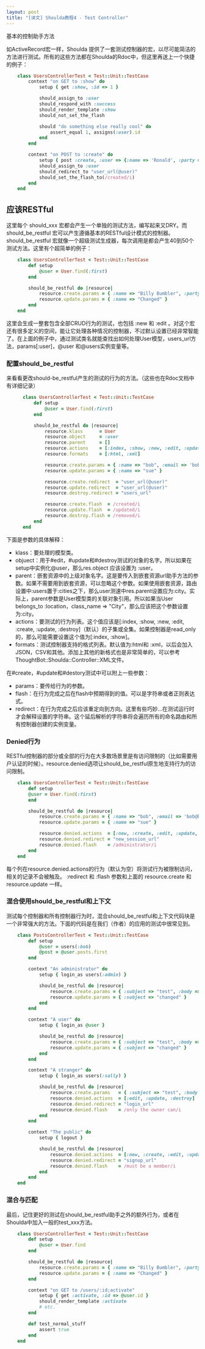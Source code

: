 ```yaml
---
layout: post
title: "[译文] Shoulda教程4 - Test Controller"
---
```


基本的控制助手方法

如ActiveRecord宏一样，Shoulda 提供了一套测试控制器的宏，以尽可能简洁的方法进行测试。所有的这些方法都在Shoulda的Rdoc中，但这里再送上一个快捷的例子：

```ruby
    class UsersControllerTest < Test::Unit::TestCase
        context "on GET to :show" do
            setup { get :show, :id => 1 }

            should_assign_to :user
            should_respond_with :success
            should_render_template :show
            should_not_set_the_flash

            should "do something else really cool" do
                assert_equal 1, assigns(:user).id
            end
        end

        context "on POST to :create" do
            setup { post :create, :user => {:name => 'Ronald', :party => 'Repukeulan' } }
            should_assign_to :user
            should_redirect_to "user_url(@user)"
            should_set_the_flash_to(/created/i)
        end
    end
```

## 应该RESTful

这里每个 should_xxx 宏都会产生一个单独的测试方法，编写起来又DRY。而should_be_restful 宏可以产生遵循基本的RESTful设计模式的控制器。should_be_restful 宏就像一个超级测试生成器，每次调用是都会产生40到50个测试方法。这里有个超简单的例子：

```ruby
    class UsersControllerTest < Test::Unit::TestCase
        def setup
            @user = User.find(:first)
        end

        should_be_restful do |resource|
            resource.create.params = { :name => "Billy Bumbler", :party => 'Sure do!'}
            resource.update.params = { :name => "Changed" }
        end
    end
```

这里会生成一整套包含全部CRUD行为的测试，也包括 :new 和 :edit 。对这个宏还有很多定义的空间，能让它处理各种情况的控制器，不过默认设置已经非常智能了。在上面的例子中，通过测试类名就能查找出如何处理User模型，users_url方法，params[:user]，@user 和@users实例变量等。

### 配置should\_be\_restful

来看看更改should-be_restful产生的测试的行为的方法。（这些也在Rdoc文档中有详细记录）

```ruby
      class UsersControllerTest < Test::Unit::TestCase
          def setup
              @user = User.find(:first)
          end

          should_be_restful do |resource|
              resource.klass      = User
              resource.object     = :user
              resource.parent     = []
              resource.actions    = [:index, :show, :new, :edit, :update, :create, :destroy]
              resource.formats    = [:html, :xml]

              resource.create.params = { :name => "bob", :email => 'bob@bob.com', :age => 13}
              resource.update.params = { :name => "sue" }

              resource.create.redirect  = "user_url(@user)"
              resource.update.redirect  = "user_url(@user)"
              resource.destroy.redirect = "users_url"

              resource.create.flash  = /created/i
              resource.update.flash  = /updated/i
              resource.destroy.flash = /removed/i
          end
      end
```

下面是参数的具体解释：

* klass：要处理的模型类。
* objuect：用于#edit，#update和#destroy测试的对象的名字。所以如果在setup中实例化@user，那么res.object 应该设置为 :user。
* parent：嵌套资源中的上级对象名字。这是要传入到嵌套资源url助手方法的参数。如果不需要用到嵌套资源，可以忽略这个参数。如果使用嵌套资源，路由设置中:users置于:cities之下，那么user测速中res.parent设置应为:city。实际上，parent参数是User模型类的关联对象引用。所以如果当User belongs_to :location，class_name => "City"，那么应该把这个参数设置为:city。
* actions：要测试的行为列表。这个值应该是[:index, :show, :new, :edit, :create, :update, :destroy]（默认）的子集或全集。如果控制器是read_only的，那么可能需要设置这个值为[:index, :show]。
* formats：测试控制器支持的格式列表。默认值为:html和 :xml，以后会加入JSON，CSV和其他。添加上其他的新格式也是非常简单的，可以参考ThoughtBot::Shoulda::Controller::XML文件。</blockquote>

在#create，#update和#destory测试中可以附上一些参数：

* params：要传给行为的参数。
* flash：在行为完成之后在flash中预期得到的值。可以是字符串或者正则表达式。
* redirect：在行为完成之后应该重定向到方向。这里有些巧妙...在测试运行时才会解释设置的字符串。这个延后解析的字符串将会遍历所有的命名路由和所有控制器创建的实例变量。

### Denied行为

RESTful控制器的部分或全部的行为在大多数场景里是有访问限制的（比如需要用户认证的时候）。resource.denied选项让should_be_restful原生地支持行为的访问限制。

```ruby
    class UsersControllerTest < Test::Unit::TestCase
        def setup
        @user = User.find(:first)
        end

        should_be_restful do |resource|
            resource.create.params = { :name => "bob", :email => 'bob@bob.com', :age => 13}
            resource.update.params = { :name => "sue" }

            resource.denied.actions  = [:new, :create, :edit, :update, :destroy]
            resource.denied.redirect = "new_session_url"
            resource.denied.flash    = /administrator/i
        end
    end
```

每个列在resource.denied.actions的行为（默认为空）将测试行为被限制访问，相关的记录不会被触及。 :redirect 和 :flash 参数和上面的 resource.create 和 resource.update 一样。

### 混合使用should_be_restful和上下文

测试每个控制器和所有控制器行为时，混合should_be_restful和上下文代码块是一个非常强大的方法。下面的代码是在我们（作者）的应用的测试中很常见到。

```ruby
    class PostsControllerTest < Test::Unit::TestCase
        def setup
            @user = users(:bob)
            @post = @user.posts.first
        end

        context "An administrator" do
            setup { login_as users(:admin) }

            should_be_restful do |resource|
                resource.create.params = { :subject => "test", :body => "message" }
                resource.update.params = { :subject => "changed" }
            end
        end

        context "A user" do
            setup { login_as @user }

            should_be_restful do |resource|
                resource.create.params = { :subject => "test", :body => "message" }
                resource.update.params = { :subject => "changed" }
            end
        end

        context "A stranger" do
            setup { login_as users(:sally) }

            should_be_restful do |resource|
                resource.create.params   = { :subject => "test", :body => "message" }
                resource.denied.actions  = [:edit, :update, :destroy]
                resource.denied.redirect = "login_url"
                resource.denied.flash    = /only the owner can/i
            end
        end

        context "The public" do
            setup { logout }

            should_be_restful do |resource|
                resource.denied.actions  = [:new, :create, :edit, :update, :destroy]
                resource.denied.redirect = "signup_url"
                resource.denied.flash    = /must be a member/i
            end
        end
    end
```

### 混合与匹配

最后，记住更好的测试在should_be_restful助手之外的额外行为，或者在Shoulda中加入一般的test_xxx方法。

```ruby
    class UsersControllerTest < Test::Unit::TestCase
        def setup
            @user = User.find
        end

        should_be_restful do |resource|
            resource.create.params = { :name => "Billy Bumbler", :party => 'Sure do!'}
            resource.update.params = { :name => "Changed" }
        end

        context "on GET to /users/:id;activate"
            setup { get :activate, :id => @user.id }
            should_render_template :activate
            # etc.
        end

        def test_normal_stuff
            assert true
        end
    end
```
